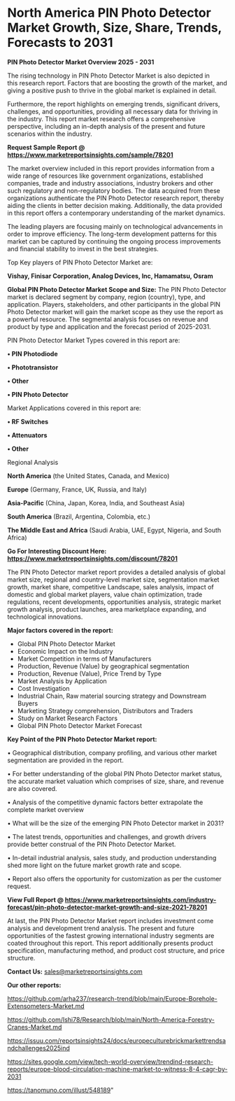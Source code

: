 # North America PIN Photo Detector Market Growth, Size, Share, Trends, Forecasts to 2031

<Strong> PIN Photo Detector Market Overview 2025 - 2031</strong>

The rising technology in PIN Photo Detector Market is also depicted in this research report. Factors that are boosting the growth of the market, and giving a positive push to thrive in the global market is explained in detail.

Furthermore, the report highlights on emerging trends, significant drivers, challenges, and opportunities, providing all necessary data for thriving in the industry. This report market research offers a comprehensive perspective, including an in-depth analysis of the present and future scenarios within the industry.

<strong>Request Sample Report @ <a href=https://www.marketreportsinsights.com/sample/78201>https://www.marketreportsinsights.com/sample/78201</a></strong>

The market overview included in this report provides information from a wide range of resources like government organizations, established companies, trade and industry associations, industry brokers and other such regulatory and non-regulatory bodies. The data acquired from these organizations authenticate the PIN Photo Detector research report, thereby aiding the clients in better decision making. Additionally, the data provided in this report offers a contemporary understanding of the market dynamics.

The leading players are focusing mainly on technological advancements in order to improve efficiency. The long-term development patterns for this market can be captured by continuing the ongoing process improvements and financial stability to invest in the best strategies.

Top Key players of PIN Photo Detector Market are:

<strong>Vishay, Finisar Corporation, Analog Devices, Inc, Hamamatsu, Osram</strong>

<strong><b>Global PIN Photo Detector Market Scope and Size:</b></strong>
The PIN Photo Detector market is declared segment by company, region (country), type, and application. Players, stakeholders, and other participants in the global PIN Photo Detector market will gain the market scope as they use the report as a powerful resource. The segmental analysis focuses on revenue and product by type and application and the forecast period of 2025-2031.

PIN Photo Detector Market Types covered in this report are:

<strong>• PIN Photodiode

• Phototransistor

• Other

• PIN Photo Detector</strong>

Market Applications covered in this report are:

<strong>• RF Switches

• Attenuators

• Other</strong> 

Regional Analysis

<strong>North America</strong> (the United States, Canada, and Mexico)

<strong>Europe</strong> (Germany, France, UK, Russia, and Italy)

<strong>Asia-Pacific</strong> (China, Japan, Korea, India, and Southeast Asia)

<strong>South America</strong> (Brazil, Argentina, Colombia, etc.)

<strong>The Middle East and Africa</strong> (Saudi Arabia, UAE, Egypt, Nigeria, and South Africa)

<strong>Go For Interesting Discount Here: <a href=https://www.marketreportsinsights.com/discount/78201>https://www.marketreportsinsights.com/discount/78201</a></strong>

The PIN Photo Detector market report provides a detailed analysis of global market size, regional and country-level market size, segmentation market growth, market share, competitive Landscape, sales analysis, impact of domestic and global market players, value chain optimization, trade regulations, recent developments, opportunities analysis, strategic market growth analysis, product launches, area marketplace expanding, and technological innovations.

<strong><b>Major factors covered in the report:</b></strong>
<ul>
  <li>Global PIN Photo Detector Market </li>
  <li>Economic Impact on the Industry</li>
  <li>Market Competition in terms of Manufacturers</li>
  <li>Production, Revenue (Value) by geographical segmentation</li>
  <li>Production, Revenue (Value), Price Trend by Type</li>
  <li>Market Analysis by Application</li>
  <li>Cost Investigation</li>
  <li>Industrial Chain, Raw material sourcing strategy and Downstream Buyers</li>
  <li>Marketing Strategy comprehension, Distributors and Traders</li>
  <li>Study on Market Research Factors</li>
  <li>Global PIN Photo Detector Market Forecast</li>
</ul>

<strong><b>Key Point of the PIN Photo Detector Market report:</b></strong>

• Geographical distribution, company profiling, and various other market segmentation are provided in the report.

• For better understanding of the global PIN Photo Detector market status, the accurate market valuation which comprises of size, share, and revenue are also covered.

• Analysis of the competitive dynamic factors better extrapolate the complete market overview

• What will be the size of the emerging PIN Photo Detector market in 2031?

• The latest trends, opportunities and challenges, and growth drivers provide better construal of the PIN Photo Detector Market.

• In-detail industrial analysis, sales study, and production understanding shed more light on the future market growth rate and scope.

• Report also offers the opportunity for customization as per the customer request.

<strong><b>View Full Report @ <a href=https://www.marketreportsinsights.com/industry-forecast/pin-photo-detector-market-growth-and-size-2021-78201>https://www.marketreportsinsights.com/industry-forecast/pin-photo-detector-market-growth-and-size-2021-78201</a></b></strong>


At last, the PIN Photo Detector Market report includes investment come analysis and development trend analysis. The present and future opportunities of the fastest growing international industry segments are coated throughout this report. This report additionally presents product specification, manufacturing method, and product cost structure, and price structure.

<strong>Contact Us:</strong>
sales@marketreportsinsights.com

<strong>Our other reports:</strong>

<a href=https://github.com/arha237/research-trend/blob/main/Europe-Borehole-Extensometers-Market.md>https://github.com/arha237/research-trend/blob/main/Europe-Borehole-Extensometers-Market.md</a>

<a href=https://github.com/Ishi78/Research/blob/main/North-America-Forestry-Cranes-Market.md>https://github.com/Ishi78/Research/blob/main/North-America-Forestry-Cranes-Market.md</a>

<a href=https://issuu.com/reportsinsights24/docs/europeculturebrickmarkettrendsandchallenges2025ind>https://issuu.com/reportsinsights24/docs/europeculturebrickmarkettrendsandchallenges2025ind</a>

<a href=https://sites.google.com/view/tech-world-overview/trendind-research-reports/europe-blood-circulation-machine-market-to-witness-8-4-cagr-by-2031>https://sites.google.com/view/tech-world-overview/trendind-research-reports/europe-blood-circulation-machine-market-to-witness-8-4-cagr-by-2031</a>

<a href=https://tanomuno.com/illust/548189>https://tanomuno.com/illust/548189</a>"
